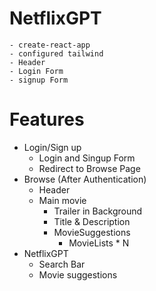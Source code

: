 # NetflixGPT
    - create-react-app
    - configured tailwind
    - Header
    - Login Form
    - signup Form
# Features
- Login/Sign up
    - Login and Singup Form
    - Redirect to Browse Page
- Browse (After Authentication)
    - Header
    - Main movie
      - Trailer in Background
      - Title & Description
      - MovieSuggestions
         - MovieLists * N
- NetflixGPT
    - Search Bar
    - Movie suggestions            